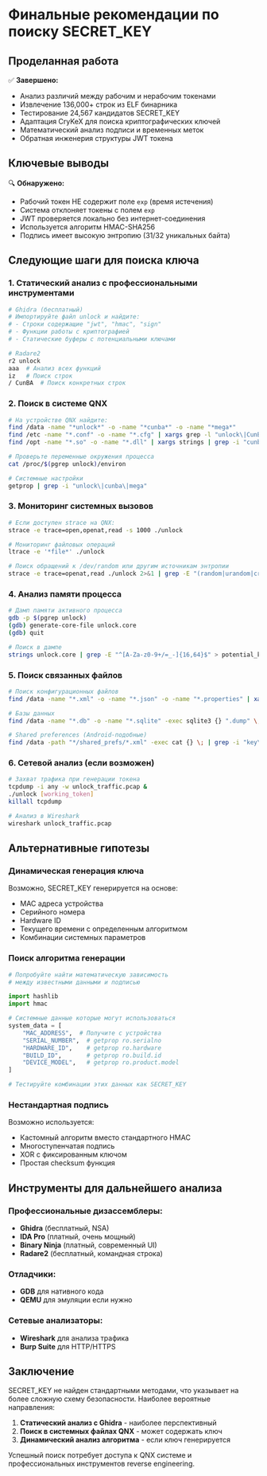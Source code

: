 # Финальные рекомендации по поиску SECRET_KEY

## Проделанная работа

✅ **Завершено:**
- Анализ различий между рабочим и нерабочим токенами
- Извлечение 136,000+ строк из ELF бинарника 
- Тестирование 24,567 кандидатов SECRET_KEY
- Адаптация CryKeX для поиска криптографических ключей
- Математический анализ подписи и временных меток
- Обратная инженерия структуры JWT токена

## Ключевые выводы

🔍 **Обнаружено:**
- Рабочий токен НЕ содержит поле `exp` (время истечения)
- Система отклоняет токены с полем `exp`
- JWT проверяется локально без интернет-соединения
- Используется алгоритм HMAC-SHA256
- Подпись имеет высокую энтропию (31/32 уникальных байта)

## Следующие шаги для поиска ключа

### 1. Статический анализ с профессиональными инструментами

```bash
# Ghidra (бесплатный)
# Импортируйте файл unlock и найдите:
# - Строки содержащие "jwt", "hmac", "sign"
# - Функции работы с криптографией
# - Статические буферы с потенциальными ключами

# Radare2
r2 unlock
aaa  # Анализ всех функций
iz   # Поиск строк
/ CunBA  # Поиск конкретных строк
```

### 2. Поиск в системе QNX

```bash
# На устройстве QNX найдите:
find /data -name "*unlock*" -o -name "*cunba*" -o -name "*mega*"
find /etc -name "*.conf" -o -name "*.cfg" | xargs grep -l "unlock\|CunBA"
find /opt -name "*.so" -o -name "*.dll" | xargs strings | grep -i "cunba\|unlock"

# Проверьте переменные окружения процесса
cat /proc/$(pgrep unlock)/environ

# Системные настройки
getprop | grep -i "unlock\|cunba\|mega"
```

### 3. Мониторинг системных вызовов

```bash
# Если доступен strace на QNX:
strace -e trace=open,openat,read -s 1000 ./unlock

# Мониторинг файловых операций
ltrace -e '*file*' ./unlock

# Поиск обращений к /dev/random или другим источникам энтропии
strace -e trace=openat,read ./unlock 2>&1 | grep -E "(random|urandom|crypto)"
```

### 4. Анализ памяти процесса

```bash
# Дамп памяти активного процесса
gdb -p $(pgrep unlock)
(gdb) generate-core-file unlock.core
(gdb) quit

# Поиск в дампе
strings unlock.core | grep -E "^[A-Za-z0-9+/=_-]{16,64}$" > potential_keys.txt
```

### 5. Поиск связанных файлов

```bash
# Поиск конфигурационных файлов
find /data -name "*.xml" -o -name "*.json" -o -name "*.properties" | xargs grep -l "unlock"

# Базы данных
find /data -name "*.db" -o -name "*.sqlite" -exec sqlite3 {} ".dump" \; | grep -i "unlock\|cunba"

# Shared preferences (Android-подобные)
find /data -path "*/shared_prefs/*.xml" -exec cat {} \; | grep -i "key\|secret\|unlock"
```

### 6. Сетевой анализ (если возможен)

```bash
# Захват трафика при генерации токена
tcpdump -i any -w unlock_traffic.pcap &
./unlock [working_token]
killall tcpdump

# Анализ в Wireshark
wireshark unlock_traffic.pcap
```

## Альтернативные гипотезы

### Динамическая генерация ключа

Возможно, SECRET_KEY генерируется на основе:
- MAC адреса устройства
- Серийного номера
- Hardware ID
- Текущего времени с определенным алгоритмом
- Комбинации системных параметров

### Поиск алгоритма генерации

```python
# Попробуйте найти математическую зависимость
# между известными данными и подписью

import hashlib
import hmac

# Системные данные которые могут использоваться
system_data = [
    "MAC_ADDRESS",  # Получите с устройства
    "SERIAL_NUMBER",  # getprop ro.serialno
    "HARDWARE_ID",    # getprop ro.hardware
    "BUILD_ID",       # getprop ro.build.id
    "DEVICE_MODEL",   # getprop ro.product.model
]

# Тестируйте комбинации этих данных как SECRET_KEY
```

### Нестандартная подпись

Возможно используется:
- Кастомный алгоритм вместо стандартного HMAC
- Многоступенчатая подпись
- XOR с фиксированным ключом
- Простая checksum функция

## Инструменты для дальнейшего анализа

### Профессиональные дизассемблеры:
- **Ghidra** (бесплатный, NSA)
- **IDA Pro** (платный, очень мощный)
- **Binary Ninja** (платный, современный UI)
- **Radare2** (бесплатный, командная строка)

### Отладчики:
- **GDB** для нативного кода
- **QEMU** для эмуляции если нужно

### Сетевые анализаторы:
- **Wireshark** для анализа трафика
- **Burp Suite** для HTTP/HTTPS

## Заключение

SECRET_KEY не найден стандартными методами, что указывает на более сложную схему безопасности. Наиболее вероятные направления:

1. **Статический анализ с Ghidra** - наиболее перспективный
2. **Поиск в системных файлах QNX** - может содержать ключ
3. **Динамический анализ алгоритма** - если ключ генерируется

Успешный поиск потребует доступа к QNX системе и профессиональных инструментов reverse engineering.
